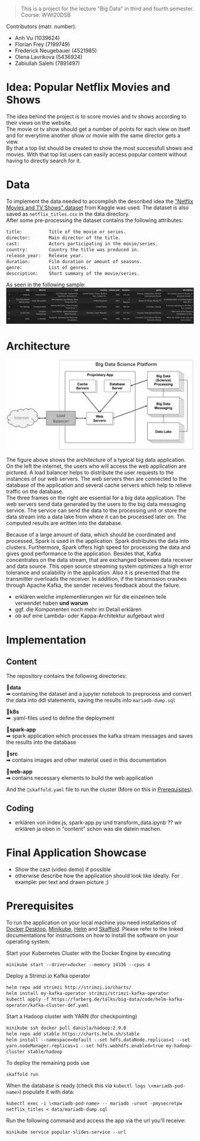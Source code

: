 >This is a project for the lecture "Big Data" in third and fourth semester. Course: WWI20DSB  

Contributors (matr. number):    
- Anh Vu (1039624)   
- Florian Frey (7199749)
- Frederick Neugebauer (4521985)
- Olena Lavrikova (5436924)
- Zabiullah Salehi (7891497)

# Idea: Popular Netflix Movies and Shows

The idea behind the project is to score movies and tv shows according to their views on the website.  
The movie or tv show should get a number of points for each view on itself and for everytime another show or movie with the same director gets a view.  
By that a top list should be created to show the most successfull shows and movies. With that top list users can easily access popular content without having to directly search for it. 

# Data

To implement the data needed to accomplish the described idea the ["Netflix Movies and TV Shows" dataset](https://www.kaggle.com/datasets/shivamb/netflix-shows) from Kaggle was used.
The dataset is also saved as `netflix_titles.csv` in the data directory.  
After some pre-processing the dataset contains the following attributes:
```
title:			Title of the movie or series.
director:		Main director of the title.
cast:			Actors participating in the movie/series.
country:		Country the title was produced in.
release_year:	Release year.
duration:		Film duration or amount of seasons.
genre:			List of genres.
description:	Short summary of the movie/series.
```
As seen in the following sample:
![Screenshot of the Data](src/netflix_data.png)


# Architecture

![Big Data Platform Architecture ](src/big_data_platform.png)

The figure above shows the architecture of a typical big data application.  
On the left the internet, the users who will access the web application are pictured. A load balancer helps to distribute the user requests to the instances of our web servers. The web servers then are connected to the database of the application and several cache servers which help to relieve traffic on the database.  
The three frames on the right are essential for a big data application. The web servers send data generated by the users to the big data messaging service. The service can send the data to the processing unit or store the data stream into a data lake from where it can be processed later on. The computed results are written into the database.

Because of a large amount of data, which should be coordinated and processed, Spark is used in the application. Spark distributes the data into clusters. Furthermore, Spark offers high speed for processing the data and gives good performance to the application. Besides that, Kafka concentrates on the data stream, that are exchanged between data receiver and data source. This open source streaming system optimizes a high error tolerance and scalability in the application. Also it is prevented that the transmitter overloads the receiver. In addition, if the transmission crashes through Apache Kafka, the sender receives feedback about the failure.

- erklären welche implementierungen wir für die einzelnen teile verwendet haben **und warum** 
- ggf. die Komponenten noch mehr im Detail erklären
- ob auf eine Lambda- oder Kappa-Architektur aufgebaut wird

# Implementation

## Content

The repository contains the following directories:  

**📂data**   
➡ containing the dataset and a jupyter notebook to preprocess and convert the data into ddl statements, saving the results into `mariadb-dump.sql` 

**📂k8s**  
➡ .yaml-files used to define the deployment   

**📂spark-app**  
➡ spark application which processes the kafka stream messages and saves the results into the database  

**📂src**   
➡ contains images and other material used in this documentation  

**📂web-app**  
➡ contains necessary elements to build the web application

And the `📄skaffold.yaml` file to run the cluster (More on this in [Prerequisites](#Prerequisites)).


## Coding

- erklären von index.js, spark-app.py und transform_data.ipynb ?? wir erklären ja oben in "content" schon was die datein machen. 


# Final Application Showcase

- Show the cast (video demo) if possible
- otherwise describe how the application should look like ideally. 
	For example: per text and drawn picture ;)


# Prerequisites

To run the application on your local machine you need installations of [Docker Desktop](https://www.docker.com/products/docker-desktop/), [Minikube](https://minikube.sigs.k8s.io/docs/start/), [Helm](https://helm.sh/docs/intro/install/) and [Skaffold](https://skaffold.dev/docs/install/). Please refer to the linked documentations for instructions on how to install the software on your operating system.

Start your Kubernetes Cluster with the Docker Engine by executing
```
minikube start --driver=docker --memory 14336 --cpus 4
```

Deploy a Strimzi.io Kafka operator
```
helm repo add strimzi http://strimzi.io/charts/
helm install my-kafka-operator strimzi/strimzi-kafka-operator
kubectl apply -f https://farberg.de/talks/big-data/code/helm-kafka-operator/kafka-cluster-def.yaml
```

Start a Hadoop cluster with YARN (for checkpointing)
```
minikube ssh docker pull danisla/hadoop:2.9.0
helm repo add stable https://charts.helm.sh/stable
helm install --namespace=default --set hdfs.dataNode.replicas=1 --set yarn.nodeManager.replicas=1 --set hdfs.webhdfs.enabled=true my-hadoop-cluster stable/hadoop
```

To deploy the remaining pods use
```
skaffold run
```

When the database is ready (check this via `kubectl logs \<mariadb-pod-name>`) populate it with data:
```
kubectl exec -i \<mariadb-pod-name> -- mariadb -uroot -pmysecretpw netflix_titles < data/mariadb-dump.sql
```

Run the following command and access the app via the url you'll receive:
```
minikube service popular-slides-service --url
```